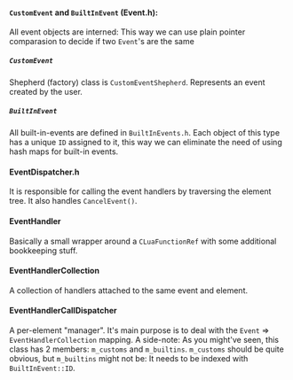 #### `CustomEvent` and `BuiltInEvent` (Event.h):
All event objects are interned: This way we can use plain pointer comparasion to decide if two `Event`'s are the same
##### `CustomEvent`
Shepherd (factory) class is `CustomEventShepherd`. Represents an event created by the user.
##### `BuiltInEvent` 
All built-in-events are defined in `BuiltInEvents.h`. Each object of this type has a unique `ID` assigned to it, this way we can eliminate the need of using hash maps for built-in events.

#### EventDispatcher.h
It is responsible for calling the event handlers by traversing the element tree.
It also handles `CancelEvent()`.

#### EventHandler
Basically a small wrapper around a `CLuaFunctionRef` with some additional bookkeeping stuff.

#### EventHandlerCollection
A collection of handlers attached to the same event and element.

#### EventHandlerCallDispatcher
A per-element "manager". It's main purpose is to deal with the `Event` => `EventHandlerCollection` mapping.
A side-note: As you might've seen, this class has 2 members: `m_customs` and `m_builtins`. `m_customs` should be quite obvious, but `m_builtins` might not be: It needs to be indexed with `BuiltInEvent::ID`.



